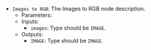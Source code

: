 - `Images to RGB`: The Images to RGB node description.
    - Parameters:
    - Inputs:
        - `images`: Type should be `IMAGE`.
    - Outputs:
        - `IMAGE`: Type should be `IMAGE`.
